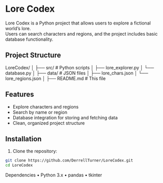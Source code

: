 # Lore Codex

Lore Codex is a Python project that allows users to explore a fictional world’s lore.  
Users can search characters and regions, and the project includes basic database functionality.

## Project Structure
LoreCodex/
│
├── src/        # Python scripts
│   ├── lore_explorer.py
│   └── database.py
│
├── data/       # JSON files
│   ├── lore_chars.json
│   └── lore_regions.json
│
├── README.md   # This file
## Features
- Explore characters and regions
- Search by name or region
- Database integration for storing and fetching data
- Clean, organized project structure
## Installation

1. Clone the repository:

```bash
git clone https://github.com/DerrellTurner/LoreCodex.git
cd LoreCodex
```
Dependencies
	•	Python 3.x
	•	pandas
	•	tkinter
